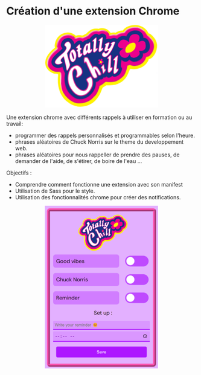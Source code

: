 # Création d'une extension Chrome

<p align="center">
  <img src="./icons/icon16.PNG" alt="extension icon" width="300px" height="auto"/>
</p>

Une extension chrome avec différents rappels  à utiliser en formation ou au travail:
  - programmer des rappels personnalisés et programmables selon l'heure.
  - phrases aléatoires de Chuck Norris sur le theme du developpement web.
  - phrases aléatoires pour nous rappeller de prendre des pauses, de demander de l'aide, de s'étirer, de boire de l'eau ...


Objectifs : 
  - Comprendre comment fonctionne une extension avec son manifest
  - Utilisation de Sass pour le style.
  - Utilisation des fonctionnalités chrome pour créer des notifications.

<p align="center">
  <img src="./img/TC.png" alt="extension menu" width="300px" height="auto"/>
</p>
